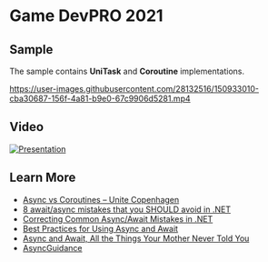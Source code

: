 # Game DevPRO 2021

## Sample

The sample contains **UniTask** and **Coroutine** implementations.
  
https://user-images.githubusercontent.com/28132516/150933010-cba30687-156f-4a81-b9e0-67c9906d5281.mp4

## Video

[![Presentation](https://user-images.githubusercontent.com/28132516/150946312-2962b856-85ab-4dda-ad23-13087fc66d28.jpg)](https://youtu.be/LAaGmzCeTIM?t=3255)

## Learn More

- [Async vs Coroutines – Unite Copenhagen](https://youtu.be/7eKi6NKri6I)
- [8 await/async mistakes that you SHOULD avoid in .NET](https://www.youtube.com/watch?v=lQu-eBIIh-w)
- [Correcting Common Async/Await Mistakes in .NET](https://github.com/brminnick/AsyncAwaitBestPractices)
- [Best Practices for Using Async and Await](https://youtu.be/4JHwBX_qQE0)
- [Async and Await, All the Things Your Mother Never Told You](https://youtu.be/jgxJbshvCXQ)
- [AsyncGuidance](https://github.com/davidfowl/AspNetCoreDiagnosticScenarios/blob/master/AsyncGuidance.md)

